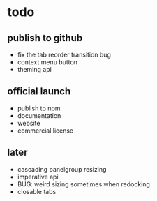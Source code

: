 # todo

## publish to github

- fix the tab reorder transition bug
- context menu button
- theming api

## official launch

- publish to npm
- documentation
- website
- commercial license

## later

- cascading panelgroup resizing
- imperative api
- BUG: weird sizing sometimes when redocking
- closable tabs
